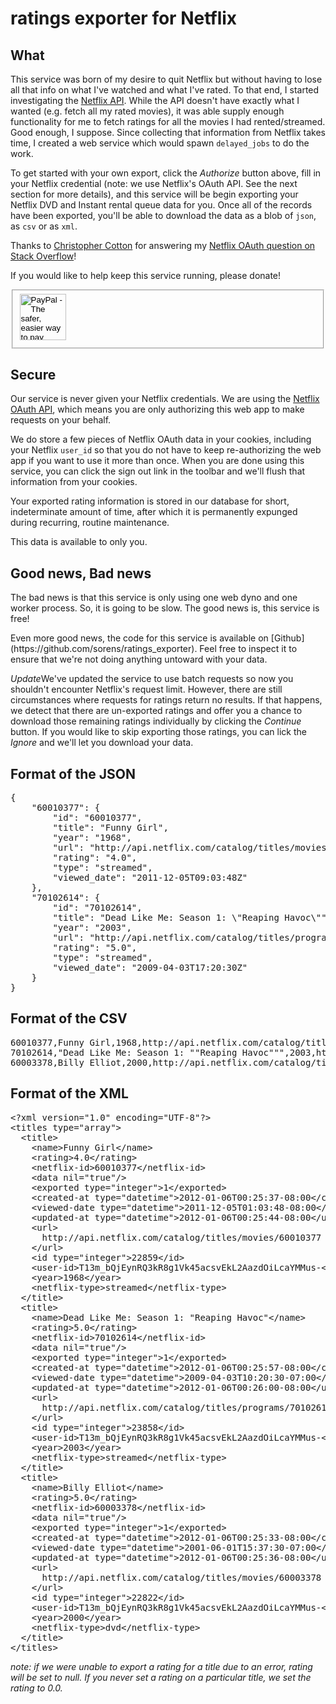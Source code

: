 ratings exporter for Netflix
============================

What
----

This service was born of my desire to quit Netflix but without having to lose all that info on what I've watched and what I've rated. To that end, I started investigating the [Netflix API](http://developer.netflix.com). While the API doesn't have exactly what I wanted (e.g. fetch all my rated movies), it was able supply enough functionality for me to fetch ratings for all the movies I had rented/streamed. Good enough, I suppose. Since collecting that information from Netflix takes time, I created a web service which would spawn <code>delayed_jobs</code> to do the work.

To get started with your own export, click the <em>Authorize</em> button above, fill in your Netflix credential (note: we use Netflix's OAuth API. See the next section for more details), and this service will be begin exporting your Netflix DVD and Instant rental queue data for you. Once all of the records have been exported, you'll be able to download the data as a blob of <code>json</code>, as <code>csv</code> or as <code>xml</code>.

Thanks to [Christopher Cotton](http://blog.christophercotton.com/) for answering my [Netflix OAuth question on Stack Overflow](http://stackoverflow.com/a/8516022/349423)!

<p>If you would like to help keep this service running, please donate!</p>
<form action="https://www.paypal.com/cgi-bin/webscr" method="post">
<fieldset>
<input type="hidden" name="cmd" value="_s-xclick">
<input type="hidden" name="hosted_button_id" value="HMZ2WP3MK36QN">
<input type="image" src="https://www.paypalobjects.com/en_US/i/btn/btn_donate_SM.gif" border="0" name="submit" alt="PayPal - The safer, easier way to pay online!" class="btn large" style="width: 74px;">
<img alt="" border="0" src="https://www.paypalobjects.com/en_US/i/scr/pixel.gif" width="1" height="1">
</fieldset>
</form>


Secure
------

Our service is never given your Netflix credentials. We are using the [Netflix OAuth API](http://developer.netflix.com/docs/read/Security), which means you are only authorizing this web app to make requests on your behalf.

We do store a few pieces of Netflix OAuth data in your cookies, including your Netflix <code>user_id</code> so that you do not have to keep re-authorizing the web app if you want to use it more than once. When you are done using this service, you can click the sign out link in the toolbar and we'll flush that information from your cookies.

Your exported rating information is stored in our database for short, indeterminate amount of time, after which it is permanently expunged during recurring, routine maintenance.

This data is available to only you.

Good news, Bad news
-------------------

  <p>The bad news is that this service is only using one web dyno and one worker process. So, it is going to be slow. The good news is, this service is free!</p>
  <p>Even more good news, the code for this service is available on [Github](https://github.com/sorens/ratings_exporter). Feel free to inspect it to ensure that we're not doing anything untoward with your data.</p>
  <p><em>Update</em>We've updated the service to use batch requests so now you shouldn't encounter Netflix's request limit. However, there are still circumstances where requests for ratings return no results. If that happens, we detect that there are un-exported ratings and offer you a chance to download those remaining ratings individually by clicking the <em>Continue</em> button. If you would like to skip exporting those ratings, you can lick the <em>Ignore</em> and we'll let you download your data.</p>


Format of the JSON
------------------
<pre>
{
    "60010377": {
        "id": "60010377",
        "title": "Funny Girl",
        "year": "1968",
        "url": "http://api.netflix.com/catalog/titles/movies/60010377",
        "rating": "4.0",
        "type": "streamed",
        "viewed_date": "2011-12-05T09:03:48Z"
    },
    "70102614": {
        "id": "70102614",
        "title": "Dead Like Me: Season 1: \"Reaping Havoc\"",
        "year": "2003",
        "url": "http://api.netflix.com/catalog/titles/programs/70102614",
        "rating": "5.0",
        "type": "streamed",
        "viewed_date": "2009-04-03T17:20:30Z"
    }
}  
</pre>
Format of the CSV
------------------
<pre>
60010377,Funny Girl,1968,http://api.netflix.com/catalog/titles/movies/60010377,4.0,Title,2011-12-05 01:03:48 -0800,1
70102614,"Dead Like Me: Season 1: ""Reaping Havoc""",2003,http://api.netflix.com/catalog/titles/programs/70102614,5.0,Title,2009-04-03 10:20:30 -0700,1
60003378,Billy Elliot,2000,http://api.netflix.com/catalog/titles/movies/60003378,5.0,Title,2001-06-01 15:37:30 -0700,1
</pre>
Format of the XML
------------------
<pre>
&lt;?xml version=&quot;1.0&quot; encoding=&quot;UTF-8&quot;?&gt;
&lt;titles type=&quot;array&quot;&gt;
  &lt;title&gt;
    &lt;name&gt;Funny Girl&lt;/name&gt;
    &lt;rating&gt;4.0&lt;/rating&gt;
    &lt;netflix-id&gt;60010377&lt;/netflix-id&gt;
    &lt;data nil=&quot;true&quot;/&gt;
    &lt;exported type=&quot;integer&quot;&gt;1&lt;/exported&gt;
    &lt;created-at type=&quot;datetime&quot;&gt;2012-01-06T00:25:37-08:00&lt;/created-at&gt;
    &lt;viewed-date type=&quot;datetime&quot;&gt;2011-12-05T01:03:48-08:00&lt;/viewed-date&gt;
    &lt;updated-at type=&quot;datetime&quot;&gt;2012-01-06T00:25:44-08:00&lt;/updated-at&gt;
    &lt;url&gt;
      http://api.netflix.com/catalog/titles/movies/60010377
    &lt;/url&gt;
    &lt;id type=&quot;integer&quot;&gt;22859&lt;/id&gt;
    &lt;user-id&gt;T13m_bQjEynRQ3kR8g1Vk45acsvEkL2AazdOiLcaYMMus-&lt;/user-id&gt;
    &lt;year&gt;1968&lt;/year&gt;
    &lt;netflix-type&gt;streamed&lt;/netflix-type&gt;
  &lt;/title&gt;
  &lt;title&gt;
    &lt;name&gt;Dead Like Me: Season 1: &quot;Reaping Havoc&quot;&lt;/name&gt;
    &lt;rating&gt;5.0&lt;/rating&gt;
    &lt;netflix-id&gt;70102614&lt;/netflix-id&gt;
    &lt;data nil=&quot;true&quot;/&gt;
    &lt;exported type=&quot;integer&quot;&gt;1&lt;/exported&gt;
    &lt;created-at type=&quot;datetime&quot;&gt;2012-01-06T00:25:57-08:00&lt;/created-at&gt;
    &lt;viewed-date type=&quot;datetime&quot;&gt;2009-04-03T10:20:30-07:00&lt;/viewed-date&gt;
    &lt;updated-at type=&quot;datetime&quot;&gt;2012-01-06T00:26:00-08:00&lt;/updated-at&gt;
    &lt;url&gt;
      http://api.netflix.com/catalog/titles/programs/70102614
    &lt;/url&gt;
    &lt;id type=&quot;integer&quot;&gt;23858&lt;/id&gt;
    &lt;user-id&gt;T13m_bQjEynRQ3kR8g1Vk45acsvEkL2AazdOiLcaYMMus-&lt;/user-id&gt;
    &lt;year&gt;2003&lt;/year&gt;
    &lt;netflix-type&gt;streamed&lt;/netflix-type&gt;
  &lt;/title&gt;
  &lt;title&gt;
    &lt;name&gt;Billy Elliot&lt;/name&gt;
    &lt;rating&gt;5.0&lt;/rating&gt;
    &lt;netflix-id&gt;60003378&lt;/netflix-id&gt;
    &lt;data nil=&quot;true&quot;/&gt;
    &lt;exported type=&quot;integer&quot;&gt;1&lt;/exported&gt;
    &lt;created-at type=&quot;datetime&quot;&gt;2012-01-06T00:25:33-08:00&lt;/created-at&gt;
    &lt;viewed-date type=&quot;datetime&quot;&gt;2001-06-01T15:37:30-07:00&lt;/viewed-date&gt;
    &lt;updated-at type=&quot;datetime&quot;&gt;2012-01-06T00:25:36-08:00&lt;/updated-at&gt;
    &lt;url&gt;
      http://api.netflix.com/catalog/titles/movies/60003378
    &lt;/url&gt;
    &lt;id type=&quot;integer&quot;&gt;22822&lt;/id&gt;
    &lt;user-id&gt;T13m_bQjEynRQ3kR8g1Vk45acsvEkL2AazdOiLcaYMMus-&lt;/user-id&gt;
    &lt;year&gt;2000&lt;/year&gt;
    &lt;netflix-type&gt;dvd&lt;/netflix-type&gt;
  &lt;/title&gt;
&lt;/titles&gt;
</pre>
<em>note: if we were unable to export a rating for a title due to an error, rating will be set to null. If you never set a rating on a particular title, we set the rating to 0.0.</em>
